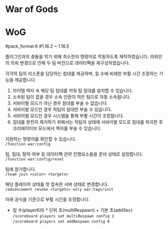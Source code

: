 # War of Gods
# WoG
#pack_format:6 #1.16.2 ~ 1.16.5

플러그인과의 충돌을 막기 위해 최소한의 명령어로 작동하도록 제작하였습니다.
의뢰인의 의뢰 변경으로 인해 두 팀 버전으로 데이터팩을 재구성하였습니다.

각각의 팀의 리스폰을 담당하는 침대를 제공하며, 킬 수에 비례한 부활 시간 조정하는 기능을 제공합니다.

1. 아이템 액자 속 해당 팀 침대를 끼워 팀 침대를 설치할 수 있습니다.
2. 소속된 팀이 없을 경우 소속 인원이 적은 팀으로 자동 소속됩니다.
3. 서바이벌 모드가 아닌 경우 침대를 부술 수 없습니다.
4. 서바이벌 모드인 경우 적팀의 침대만 부술 수 있습니다.
5. 서바이벌 모드인 경우 시스템을 통해 부활 시간이 조정됩니다.
6. 침대를 완전히 제거하기 위해서는 적팀의 상태에 서바이벌 모드로 침대를 파괴한 후 크리에이티브 모드에서 액자를 부술 수 있습니다.

지원하는 명령어를 확인할 수 있습니다.  
`/function war:config`

팀, 침대, 탈락 여부 등 데이터팩 관련 진행요소들을 준비 상태로 설정합니다.  
`/function war:config/reset`

팀에 참가합니다.  
`/team join <color> <targets>`  

해당 플레이어 상태를 첫 접속한 서버 상태로 변경합니다.  
`/advancement revoke <targets> only war:tags/init`

아래 공식을 기준으로 부활 시간을 조정합니다.  
* 킬 수(playerKill) * 단위 초(multiRespawn) + 기본 초(addSec)  
`/scoreboard players set multiRespawn config 2`  
`/scoreboard players set addRespawn config 0`  
